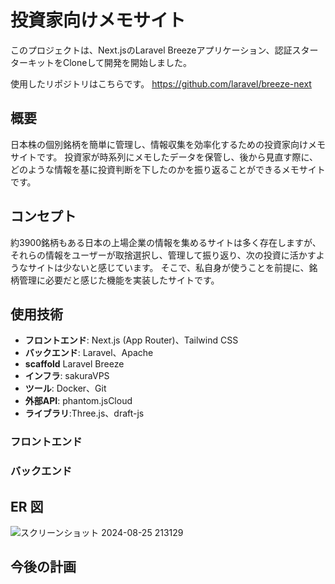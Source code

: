 # 投資家向けメモサイト
このプロジェクトは、Next.jsのLaravel Breezeアプリケーション、認証スターターキットをCloneして開発を開始しました。

使用したリポジトリはこちらです。
https://github.com/laravel/breeze-next

## 概要
日本株の個別銘柄を簡単に管理し、情報収集を効率化するための投資家向けメモサイトです。
投資家が時系列にメモしたデータを保管し、後から見直す際に、
どのような情報を基に投資判断を下したのかを振り返ることができるメモサイトです。

## コンセプト
約3900銘柄もある日本の上場企業の情報を集めるサイトは多く存在しますが、
それらの情報をユーザーが取捨選択し、管理して振り返り、次の投資に活かすようなサイトは少ないと感じています。
そこで、私自身が使うことを前提に、銘柄管理に必要だと感じた機能を実装したサイトです。

## 使用技術

- **フロントエンド**: Next.js (App Router)、Tailwind CSS
- **バックエンド**: Laravel、Apache
- **scaffold** Laravel Breeze
- **インフラ**: sakuraVPS
- **ツール**: Docker、Git
- **外部API**: phantom.jsCloud
- **ライブラリ**:Three.js、draft-js

### フロントエンド


### バックエンド

## ER 図
![スクリーンショット 2024-08-25 213129](https://github.com/user-attachments/assets/0693c131-0ba7-41bc-ac17-d793b925cfe3)


## 今後の計画
